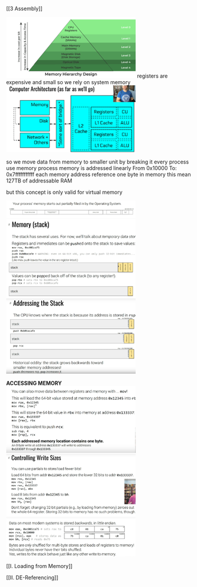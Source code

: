 [[3 Assembly]]

<img src="Pictures/Pasted image 20250709220831.png" width="350">
registers are expensive and small so we rely on system memory

<img src="Pictures/Pasted image 20250708164303.png " width="350">

so we move data from memory to smaller unit by breaking it
every process use memory
process memory is addressed linearly
From 0x10000
To: 0x7fffffffffff
each memory address reference one byte in memory
this mean 127TB of addressable RAM

but this concept is only valid for virtual memory

<img src="Pictures/Pasted image 20250709222017.png" width="350">
<img src="Pictures/Pasted image 20250709222220.png" width="350">
<img src="Pictures/Pasted image 20250709222458.png" width="350">

**ACCESSING MEMORY**
<img src="Pictures/Pasted image 20250709222746.png" width="350">
 <img src="Pictures/Pasted image 20250709223704.png" width="350">
 <img src="Pictures/Pasted image 20250709223922.png" width="350">

[[I. Loading from Memory]]


[[II. DE-Referencing]]

